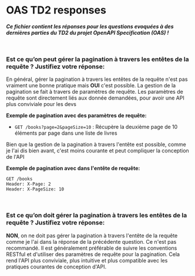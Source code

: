 # OAS TD2 responses

**<i>Ce fichier contient les réponses pour les questions evoquées à des dernières parties du TD2 du projet OpenAPI Specification (OAS) !</i>**

<br/>

### Est ce qu’on peut gérer la pagination à travers les entêtes de la requête ? Justifiez votre réponse:

En général, gérer la pagination à travers les entêtes de la requête n'est pas vraiment une bonne pratique mais **OUI** c'est possible. La gestion de la pagination se fait à travers de paramètres de requête. Les paramètres de requête sont directement liés aux donnée demandées, pour avoir une API plus conviviale pour les devs

**Exemple de pagination avec des paramètres de requête:**

- `GET /books?page=2&pageSize=10` : Récupère la deuxième page de 10 éléments par page dans une liste de livres
  <br/>

Bien que la gestion de la pagination à travers l'entête est possible, comme je l'ai dis bien avant, c'est moins courante et peut compliquer la conception de l'API

**Exemple de pagination avec dans l'entête de requête:**

```http
GET /books
Header: X-Page: 2
Header: X-PageSize: 10
```

<br/>

### Est ce qu’on doit gérer la pagination  à travers les entêtes de la requête ? Justifiez votre réponse:
**NON**, on ne doit pas gérer la pagination à travers l'entête de la requête comme je l'ai dans la réponse de la précédente question. Ce n'est pas recommandé. Il est généralement préférable de suivre les conventions RESTful et d'utiliser des paramètres de requête pour la pagination. Cela rend l'API plus conviviale, plus intuitive et plus compatible avec les pratiques courantes de conception d'API.
